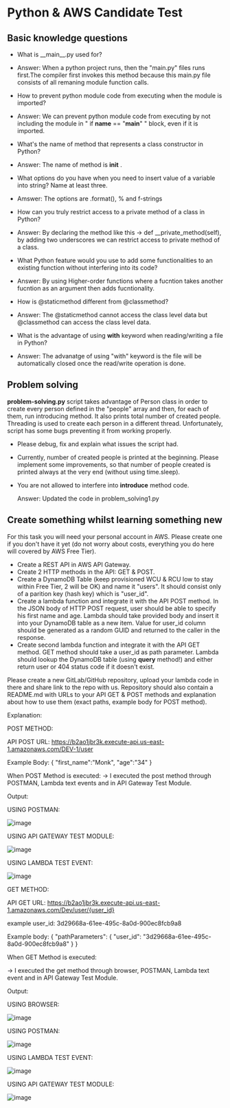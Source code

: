 # Python & AWS Candidate Test

## Basic knowledge questions

- What is \_\_main\_\_.py used for?
- Answer: When a python project runs, then the "main.py" files runs first.The compiler first invokes this method because this main.py file consists of all remaning module function calls. 

- How to prevent python module code from executing when the module is imported?
- Answer: We can prevent python module code from executing by not including the module in " if __name__ == "__main__"  " block, even if it is imported.

- What's the name of method that represents a class constructor in Python?
- Answer: The name of method is __init__ .

- What options do you have when you need to insert value of a variable into string? Name at least three.
- Amswer: The options are .format(), % and f-strings
  
- How can you truly restrict access to a private method of a class in Python?
- Answer: By declaring the method like this -> def __private_method(self), by adding two underscores we can restrict access to private method of a class.

- What Python feature would you use to add some functionalities to an existing function without interfering into its code?
- Answer: By using Higher-order functions where a fucntion takes another fucntion as an argument then adds fucntionality.

- How is @staticmethod different from @classmethod?
- Answer: The @staticmethod cannot access the class level data but @classmethod can access the class level data.

- What is the advantage of using **with** keyword when reading/writing a file in Python?
- Answer: The advanatge of using "with" keyword is the file will be automatically closed once the read/write operation is done.

## Problem solving

**problem-solving.py** script takes advantage of Person class in order to create every person defined in the "people" array and then, for each of them, run introducing method. It also prints total number of created people. Threading is used to create each person in a different thread. Unfortunately, script has some bugs preventing it from working properly. 
- Please debug, fix and explain what issues the script had.  
- Currently, number of created people is printed at the beginning. Please implement some improvements, so that number of people created is printed always at the very end (without using time.sleep).
- You are not allowed to interfere into **introduce** method code.

  Answer: Updated the code in problem_solving1.py

## Create something whilst learning something new
For this task you will need your personal account in AWS. Please create one if you don't have it yet (do not worry about costs, everything you do here will covered by AWS Free Tier).

- Create a REST API in AWS API Gateway.
- Create 2 HTTP methods in the API: GET & POST.
- Create a DynamoDB Table (keep provisioned WCU & RCU low to stay within Free Tier, 2 will be OK) and name it "users". It should consist only of a parition key (hash key) which is "user_id".
- Create a lambda function and integrate it with the API POST method. In the JSON body of HTTP POST request, user should be able to specify his first name and age. Lambda should take provided body and insert it into your DynamoDB table as a new item. Value for user_id column should be generated as a random GUID and returned to the caller in the response.
- Create second lambda function and integrate it with the API GET method. GET method should take a user_id as path parameter. Lambda should lookup the DynamoDB table (using **query** method!) and either return user or 404 status code if it doesn't exist.

Please create a new GitLab/GitHub repository, upload your lambda code in there and share link to the repo with us.
Repository should also contain a README.md with URLs to your API GET & POST methods and explanation about how to use them (exact paths, example body for POST method).



Explanation:

POST METHOD:

API POST URL: https://b2ao1jbr3k.execute-api.us-east-1.amazonaws.com/DEV-1/user

Example Body:
{
    "first_name":"Monk",
    "age":"34"
}

When POST Method is executed:
-> I executed the post method through POSTMAN, Lambda text events and in API Gateway Test Module.

Output:

USING POSTMAN:

![image](https://github.com/user-attachments/assets/760ad1c7-66df-4969-acf2-ffb456a6f422)


USING API GATEWAY TEST MODULE: 

![image](https://github.com/user-attachments/assets/c98efe40-83cc-4775-a6e4-14757de8c93f)


USING LAMBDA TEST EVENT:

![image](https://github.com/user-attachments/assets/354c4ffe-d5db-4ccb-a5ad-66be50ea42f4)





GET METHOD:

API GET URL: https://b2ao1jbr3k.execute-api.us-east-1.amazonaws.com/Dev/user/{user_id}

example user_id: 3d29668a-61ee-495c-8a0d-900ec8fcb9a8

Example body:
{
  "pathParameters": {
    "user_id": "3d29668a-61ee-495c-8a0d-900ec8fcb9a8"
  }
}

When GET Method is executed:

-> I executed the get method through browser, POSTMAN, Lambda text event and in API Gateway Test Module.

Output:

USING BROWSER:

![image](https://github.com/user-attachments/assets/ea618741-0f83-4667-b4c3-5e11992991eb)


USING POSTMAN:

![image](https://github.com/user-attachments/assets/ae126451-c8e8-4fa7-a7c6-4a81fc3191b0)


USING LAMBDA TEST EVENT:

![image](https://github.com/user-attachments/assets/5f21e5e4-0bfe-40ee-af67-8847631cbbbf)


USING API GATEWAY TEST MODULE:

![image](https://github.com/user-attachments/assets/d86d4379-7292-412e-a805-260ec5224a6f)












